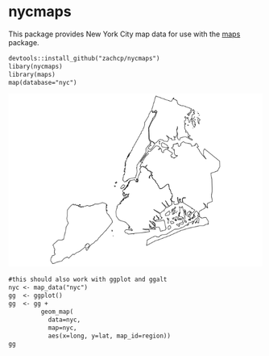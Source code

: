 # nycmaps

This package provides New York City map data for use with the [maps](https://cran.r-project.org/web/packages/maps/index.html) package.

```
devtools::install_github("zachcp/nycmaps")
libary(nycmaps)
library(maps)
map(database="nyc")
```
<img src="./README-figs/nyc.boroughs.png" title="" alt="" width="672" />

```
#this should also work with ggplot and ggalt
nyc <- map_data("nyc")
gg  <- ggplot()
gg  <- gg + 
         geom_map(
           data=nyc, 
           map=nyc,
           aes(x=long, y=lat, map_id=region))
gg
```

